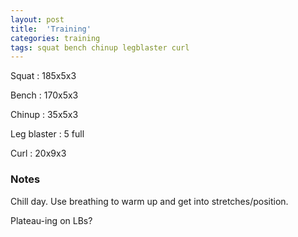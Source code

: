 ```yaml
---
layout: post
title:  'Training'
categories: training
tags: squat bench chinup legblaster curl
---
```


Squat       :   185x5x3

Bench       :   170x5x3

Chinup      :   35x5x3

Leg blaster :   5 full

Curl        :   20x9x3

### Notes

Chill day. Use breathing to warm up and get into stretches/position.

Plateau-ing on LBs?
